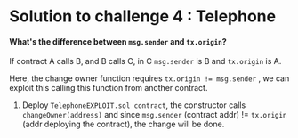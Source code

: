 # Solution to challenge 4 : Telephone

#### What's the difference between `msg.sender` and `tx.origin`?
If contract A calls B, and B calls C, in C `msg.sender` is B and `tx.origin` is A.

Here, the change owner function requires `tx.origin != msg.sender` , we can exploit this calling this function from another contract.

1. Deploy ``TelephoneEXPLOIT.sol contract``, the constructor calls `changeOwner(address)` and since `msg.sender` (contract addr) != `tx.origin` (addr deploying the contract), the change will be done.